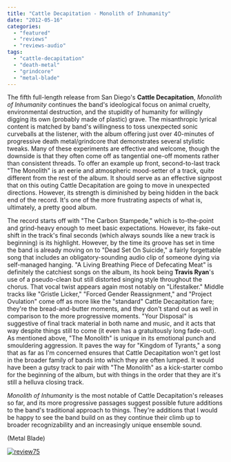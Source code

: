 ```yaml
---
title: "Cattle Decapitation - Monolith of Inhumanity"
date: "2012-05-16"
categories: 
  - "featured"
  - "reviews"
  - "reviews-audio"
tags: 
  - "cattle-decapitation"
  - "death-metal"
  - "grindcore"
  - "metal-blade"
---
```


The fifth full-length release from San Diego's **Cattle Decapitation**, _Monolith of Inhumanity_ continues the band's ideological focus on animal cruelty, environmental destruction, and the stupidity of humanity for willingly digging its own (probably made of plastic) grave. The misanthropic lyrical content is matched by band's willingness to toss unexpected sonic curveballs at the listener, with the album offering just over 40-minutes of progressive death metal/grindcore that demonstrates several stylistic tweaks. Many of these experiments are effective and welcome, though the downside is that they often come off as tangential one-off moments rather than consistent threads. To offer an example up front, second-to-last track "The Monolith" is an eerie and atmospheric mood-setter of a track, quite different from the rest of the album. It should serve as an effective signpost that on this outing Cattle Decapitation are going to move in unexpected directions. However, its strength is diminished by being hidden in the back end of the record. It's one of the more frustrating aspects of what is, ultimately, a pretty good album.

The record starts off with "The Carbon Stampede," which is to-the-point and grind-heavy enough to meet basic expectations. However, its fake-out shift in the track's final seconds (which always sounds like a new track is beginning) is its highlight. However, by the time its groove has set in time the band is already moving on to "Dead Set On Suicide," a fairly forgettable song that includes an obligatory-sounding audio clip of someone dying via self-managed hanging. "A Living Breathing Piece of Defecating Meat" is definitely the catchiest songs on the album, its hook being **Travis Ryan**'s use of a pseudo-clean but still distorted singing style throughout the chorus. That vocal twist appears again most notably on "Lifestalker." Middle tracks like "Gristle Licker," "Forced Gender Reassignment," and "Project Ovulation" come off as more like the "standard" Cattle Decapitation fare; they're the bread-and-butter moments, and they don't stand out as well in comparison to the more progressive moments. "Your Disposal" is suggestive of final track material in both name and music, and it acts that way despite things still to come (it even has a gratuitously long fade-out). As mentioned above, "The Monolith" is unique in its emotional punch and smouldering aggression. It paves the way for "Kingdom of Tyrants," a song that as far as I'm concerned ensures that Cattle Decapitation won't get lost in the broader family of bands into which they are often lumped. It would have been a gutsy track to pair with "The Monolith" as a kick-starter combo for the beginning of the album, but with things in the order that they are it's still a helluva closing track.

_Monolith of Inhumanity_ is the most notable of Cattle Decapitation's releases so far, and its more progressive passages suggest possible future additions to the band's traditional approach to things. They're additions that I would be happy to see the band build on as they continue their climb up to broader recognizability and an increasingly unique ensemble sound.

(Metal Blade)

[![](http://www.hellbound.ca/wp-content/uploads/2009/09/review75.png "review75")](http://www.hellbound.ca/2009/09/the-bakerton-group-el-rojo/review75-5/)
